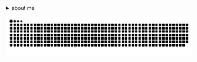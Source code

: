<details>
<summary>about me</summary>
<br />

![GitHub Stats](https://github-readme-stats.vercel.app/api?username=Zreechxnn&theme=radical&show_icons=true&count_private=true)
![Streak Stats](https://github-readme-streak-stats.herokuapp.com/?user=Zreechxnn&theme=highcontrast)
![Top Languages](https://github-readme-stats.vercel.app/api/top-langs/?username=Zreechxnn&layout=compact&theme=radical)

</details>

![Snake Animation](https://github.com/Zreechxnn/Zreechxnn/blob/main/dist/snake.svg)
